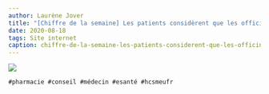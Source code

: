 ```yaml
---
author: Laurène Jover
title: "[Chiffre de la semaine] Les patients considèrent que les officinaux sont plus disponibles pour les patients que ne le sont les médecins."
date: 2020-08-18
tags: Site internet
caption: chiffre-de-la-semaine-les-patients-considerent-que-les-officinaux-sont-plus-disponibles-pour-les-patients-que-ne-le-sont-les-medecins.webp
---
```


![](/2020-08-18_chiffre-de-la-semaine-les-patients-considerent-que-les-officinaux-sont-plus-disponibles-pour-les-patients-que-ne-le-sont-les-medecins/chiffre-de-la-semaine-wordpress-kozea-group-770x578px2.png)

    #pharmacie #conseil #médecin #esanté #hcsmeufr
